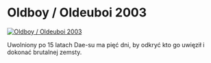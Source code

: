 Oldboy / Oldeuboi 2003 
=============
[![Oldboy / Oldeuboi 2003 ](http://vidos.pl/images/player.gif)](http://vidos.pl/oldboy-oldeuboi-2003)

 Uwolniony po 15 latach Dae-su ma pięć dni, by odkryć kto go uwięził i dokonać brutalnej zemsty.
